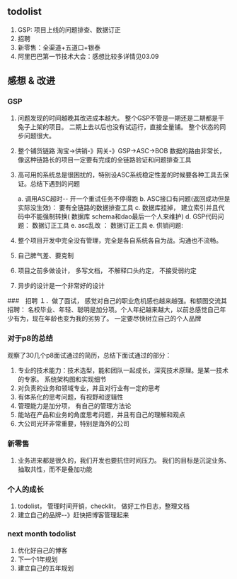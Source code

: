 
## todolist

1. GSP: 项目上线的问题排查、数据订正
2. 招聘
3. 新零售：全渠道+五道口+银泰
4. 阿里巴巴第一节技术大会：感想比较多详情见03.09

## 感想 & 改进

### GSP
1. 问题发现的时间越晚其改进成本越大。 整个GSP不管是一期还是二期都是干兔子上架的项目。 二期上去以后也没有试运行，直接全量铺。 整个状态的同步问题很大。
2. 整个铺货链路 淘宝->供销-》网关-》GSP->ASC->BOB 数据的路由非常长， 像这种链路长的项目一定要有完成的全链路验证和问题排查工具
3. 高可用的系统总是很困扰的，特别设ASC系统稳定性差的时候要各种工具去保证。总结下遇到的问题

    a. 调用ASC超时-- 开一个重试任务不停得跑
    b. ASC接口有问题(返回成功但是实际没生效)： 要有全链路的数据排查工具
    c.  数据库挂掉， 建立索引并且代码中不能强制转换( 数据库 schema和dao最后一个人来维护)
    d. GSP代码问题： 数据订正工具 
    e. asc乱改 ： 数据订正工具
    e. 供销问题:
4. 整个项目开发中完全没有管理，完全是各自系统各自为战。沟通也不流畅。
5. 自己脾气差、要克制
6. 项目之前多做设计， 多写文档， 不解释口头约定， 不接受弱约定
7. 异步的设计是一个非常好的设计

###　招聘
１．做了面试， 感觉对自己的职业危机感也越来越强。和额图交流其招聘： 名校毕业、年轻、聪明是加分项。个人年纪越来越大，以前总感觉自己年少有为，现在年龄也变为我的劣势了。 一定要尽快树立自己的个人品牌

### 对于p8的总结
观察了30几个p8面试通过的简历，总结下面试通过的部分：

1. 专业的技术能力：技术选型，能和团队一起成长，深究技术原理。是某一技术的专家。 系统架构图和实现细节
2. 对负责的业务和领域专业，并且对行业有一定的思考
3. 有体系化的思考问题，有视野和逻辑性
4. 管理能力是加分项， 有自己的管理方法论
5. 能站在产品和业务的角度思考问题，并且有自己的理解和观点
6. 大公司光环非常重要，特别是海外的公司

### 新零售

1. 业务进来都是很久的，我们开发也要抗住时间压力。 我们的目标是沉淀业务、抽取共性，而不是叠加功能


### 个人的成长
1. todolist， 管理时间开销，checklit， 做好工作日志，整理文档
2. 建立自己的品牌--》赶快把博客管理起来

### next month todolist
1. 优化好自己的博客
2. 下一个1年规划
3. 建立自己的五年规划
